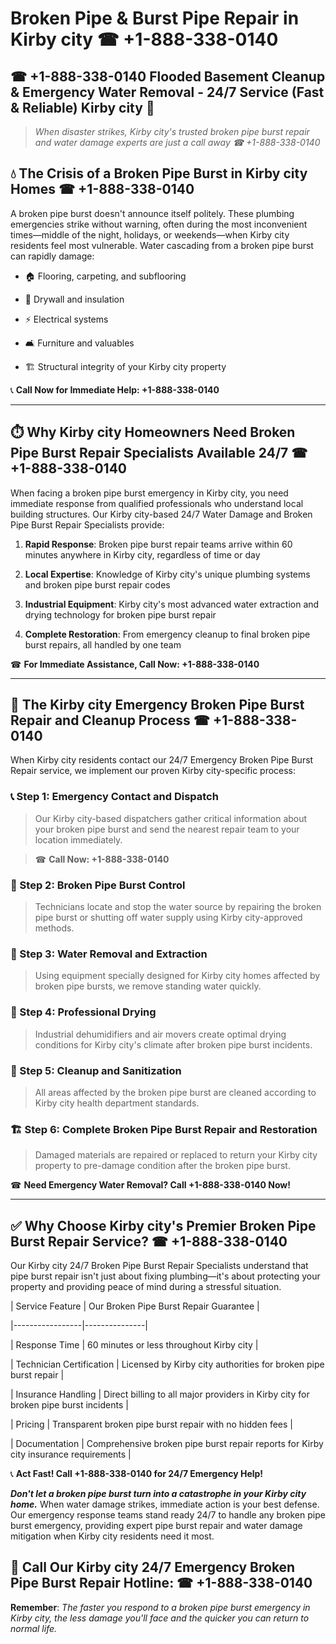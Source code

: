 # Broken Pipe & Burst Pipe Repair in Kirby city ☎ +1-888-338-0140  
## ☎ +1-888-338-0140 Flooded Basement Cleanup & Emergency Water Removal - 24/7 Service (Fast & Reliable) Kirby city 🚨  

> *When disaster strikes, Kirby city's trusted broken pipe burst repair and water damage experts are just a call away ☎ +1-888-338-0140*  

## 💧 The Crisis of a Broken Pipe Burst in Kirby city Homes ☎ +1-888-338-0140  

A broken pipe burst doesn't announce itself politely. These plumbing emergencies strike without warning, often during the most inconvenient times—middle of the night, holidays, or weekends—when Kirby city residents feel most vulnerable. Water cascading from a broken pipe burst can rapidly damage:  

* 🏠 Flooring, carpeting, and subflooring  
* 🧱 Drywall and insulation  
* ⚡ Electrical systems  
* 🛋️ Furniture and valuables  
* 🏗️ Structural integrity of your Kirby city property  

📞 **Call Now for Immediate Help: +1-888-338-0140**  

---  

## ⏱️ Why Kirby city Homeowners Need Broken Pipe Burst Repair Specialists Available 24/7 ☎ +1-888-338-0140  

When facing a broken pipe burst emergency in Kirby city, you need immediate response from qualified professionals who understand local building structures. Our Kirby city-based 24/7 Water Damage and Broken Pipe Burst Repair Specialists provide:  

1. **Rapid Response**: Broken pipe burst repair teams arrive within 60 minutes anywhere in Kirby city, regardless of time or day  
2. **Local Expertise**: Knowledge of Kirby city's unique plumbing systems and broken pipe burst repair codes  
3. **Industrial Equipment**: Kirby city's most advanced water extraction and drying technology for broken pipe burst repair  
4. **Complete Restoration**: From emergency cleanup to final broken pipe burst repairs, all handled by one team  

☎ **For Immediate Assistance, Call Now: +1-888-338-0140**  

---  

## 🔧 The Kirby city Emergency Broken Pipe Burst Repair and Cleanup Process ☎ +1-888-338-0140  

When Kirby city residents contact our 24/7 Emergency Broken Pipe Burst Repair service, we implement our proven Kirby city-specific process:  

### 📞 Step 1: Emergency Contact and Dispatch  
> Our Kirby city-based dispatchers gather critical information about your broken pipe burst and send the nearest repair team to your location immediately.  
> ☎ **Call Now: +1-888-338-0140**  

### 🚿 Step 2: Broken Pipe Burst Control  
> Technicians locate and stop the water source by repairing the broken pipe burst or shutting off water supply using Kirby city-approved methods.  

### 🌊 Step 3: Water Removal and Extraction  
> Using equipment specially designed for Kirby city homes affected by broken pipe bursts, we remove standing water quickly.  

### 💨 Step 4: Professional Drying  
> Industrial dehumidifiers and air movers create optimal drying conditions for Kirby city's climate after broken pipe burst incidents.  

### 🧼 Step 5: Cleanup and Sanitization  
> All areas affected by the broken pipe burst are cleaned according to Kirby city health department standards.  

### 🏗️ Step 6: Complete Broken Pipe Burst Repair and Restoration  
> Damaged materials are repaired or replaced to return your Kirby city property to pre-damage condition after the broken pipe burst.  

☎ **Need Emergency Water Removal? Call +1-888-338-0140 Now!**  

---  

## ✅ Why Choose Kirby city's Premier Broken Pipe Burst Repair Service? ☎ +1-888-338-0140  

Our Kirby city 24/7 Broken Pipe Burst Repair Specialists understand that pipe burst repair isn't just about fixing plumbing—it's about protecting your property and providing peace of mind during a stressful situation.  

| Service Feature | Our Broken Pipe Burst Repair Guarantee |  
|-----------------|---------------|  
| Response Time | 60 minutes or less throughout Kirby city |  
| Technician Certification | Licensed by Kirby city authorities for broken pipe burst repair |  
| Insurance Handling | Direct billing to all major providers in Kirby city for broken pipe burst incidents |  
| Pricing | Transparent broken pipe burst repair with no hidden fees |  
| Documentation | Comprehensive broken pipe burst repair reports for Kirby city insurance requirements |  

📞 **Act Fast! Call +1-888-338-0140 for 24/7 Emergency Help!**  

***Don't let a broken pipe burst turn into a catastrophe in your Kirby city home.*** When water damage strikes, immediate action is your best defense. Our emergency response teams stand ready 24/7 to handle any broken pipe burst emergency, providing expert pipe burst repair and water damage mitigation when Kirby city residents need it most.  

## 📱 Call Our Kirby city 24/7 Emergency Broken Pipe Burst Repair Hotline: ☎ +1-888-338-0140  

**Remember**: *The faster you respond to a broken pipe burst emergency in Kirby city, the less damage you'll face and the quicker you can return to normal life.*